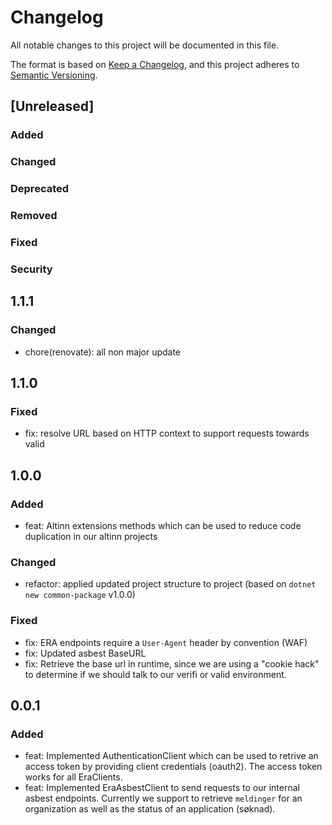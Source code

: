 # Changelog

All notable changes to this project will be documented in this file.

The format is based on [Keep a Changelog](https://keepachangelog.com/en/1.1.0/),
and this project adheres to [Semantic Versioning](https://semver.org/spec/v2.0.0.html).

## [Unreleased]

### Added <!-- for new features. -->
### Changed <!--  for changes in existing functionality. -->
### Deprecated <!--  for soon-to-be removed features. -->
### Removed <!-- for now removed features. -->
### Fixed <!-- for any bug fixes. -->
### Security <!-- in case of vulnerabilities. -->

## 1.1.1

### Changed

- chore(renovate): all non major update

## 1.1.0

### Fixed

- fix: resolve URL based on HTTP context to support requests towards valid

## 1.0.0

### Added

- feat: Altinn extensions methods which can be used to reduce code duplication in our altinn projects

### Changed

- refactor: applied updated project structure to project (based on `dotnet new common-package` v1.0.0)

### Fixed

- fix: ERA endpoints require a `User-Agent` header by convention (WAF)
- fix: Updated asbest BaseURL
- fix: Retrieve the base url in runtime, since we are using a "cookie hack" to determine if we should talk to our verifi or valid environment.

## 0.0.1

### Added

- feat: Implemented AuthenticationClient which can be used to retrive an access token by providing client credentials (oauth2). The access token works for all EraClients. 
- feat: Implemented EraAsbestClient to send requests to our internal asbest endpoints. Currently we support to retrieve `meldinger` for an organization as well as the status of an application (søknad).